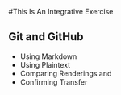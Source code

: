 #This Is An Integrative Exercise 

## Git and GitHub

* Using Markdown
* Using Plaintext
* Comparing Renderings and
* Confirming Transfer
